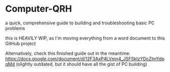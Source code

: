 # Computer-QRH
a quick, comprehensive guide to building and troubleshooting basic PC problems

this is HEAVILY WIP, as I'm moving everything from a word document to this GitHub project

Alternatively, check this finished guide out in the meantime: https://docs.google.com/document/d/12F3AxP4LVmn4_JSFSkIzYDcZlmYdpqMd (slightly outdated, but it should have all the gist of PC building)
